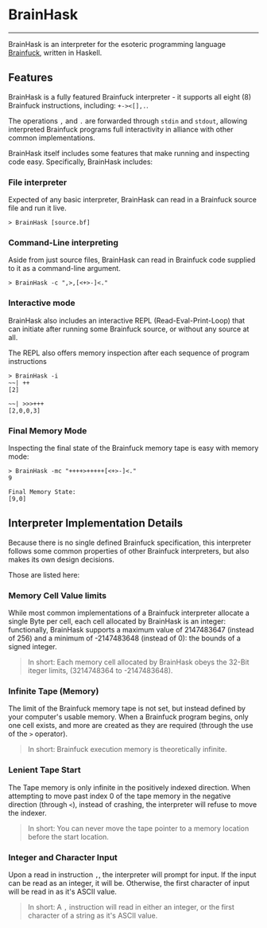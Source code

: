 # BrainHask
-------------------------

BrainHask is an interpreter for the esoteric programming language 
[Brainfuck](https://en.wikipedia.org/wiki/Brainfuck), written in Haskell.

## Features

BrainHask is a fully featured Brainfuck interpreter - it supports all eight (8) Brainfuck instructions, including: `+-><[],.`.

The operations `,` and `.` are forwarded through `stdin` and `stdout`, allowing interpreted Brainfuck programs full interactivity in alliance with other common implementations.

BrainHask itself includes some features that make running and inspecting code easy. Specifically, BrainHask includes:

### File interpreter

Expected of any basic interpreter, BrainHask can read in a Brainfuck source file and run it live.

```shell
> BrainHask [source.bf]
```

### Command-Line interpreting

Aside from just source files, BrainHask can read in Brainfuck code supplied to it as a command-line argument.

```shell
> BrainHask -c ",>,[<+>-]<."
```

### Interactive mode

BrainHask also includes an interactive REPL (Read-Eval-Print-Loop) that can initiate after running some Brainfuck source, or without any source at all.

The REPL also offers memory inspection after each sequence of program instructions

```shell
> BrainHask -i
~~| ++
[2]

~~| >>>+++
[2,0,0,3]
```

### Final Memory Mode

Inspecting the final state of the Brainfuck memory tape is easy with memory mode:

```shell
> BrainHask -mc "++++>+++++[<+>-]<."
9

Final Memory State:
[9,0]
```

## Interpreter Implementation Details

Because there is no single defined Brainfuck specification, this interpreter follows some common properties of other Brainfuck interpreters, but also makes its own design decisions.

Those are listed here:

### Memory Cell Value limits

While most common implementations of a Brainfuck interpreter allocate a single Byte per cell, each cell allocated by BrainHask is an integer: functionally, BrainHask supports a maximum value of 2147483647 (instead of 256) and a minimum of -2147483648 (instead of 0): the bounds of a signed integer.

> In short: Each memory cell allocated by BrainHask obeys the 32-Bit iteger limits, (3214748364 to -2147483648).

### Infinite Tape (Memory)

The limit of the Brainfuck memory tape is not set, but instead defined by your computer's usable memory. When a Brainfuck program begins, only one cell exists, and more are created as they are required (through the use of the `>` operator).

> In short: Brainfuck execution memory is theoretically infinite.

### Lenient Tape Start

The Tape memory is only infinite in the positively indexed direction. When attempting to move past index 0 of the tape memory in the negative direction (through `<`), instead of crashing, the interpreter will refuse to move the indexer. 

> In short: You can never move the tape pointer to a memory location before the start location.

### Integer and Character Input

Upon a read in instruction `,`, the interpreter will prompt for input. 
If the input can be read as an integer, it will be. Otherwise, the first character of input will be read in as it's ASCII value.

> In short: A `,` instruction will read in either an integer, or the first character of a string as it's ASCII value.